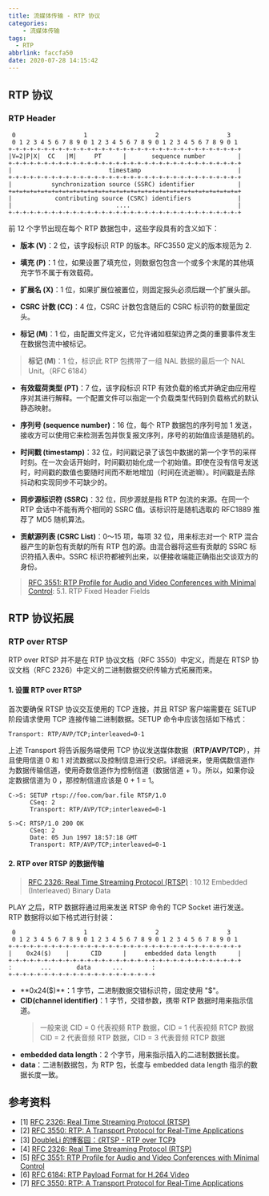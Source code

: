 ```yaml
---
title: 流媒体传输 - RTP 协议
categories:
    - 流媒体传输
tags:
  - RTP
abbrlink: faccfa50
date: 2020-07-28 14:15:42
---
```

## RTP 协议

### RTP Header

     0                   1                   2                   3
     0 1 2 3 4 5 6 7 8 9 0 1 2 3 4 5 6 7 8 9 0 1 2 3 4 5 6 7 8 9 0 1
    +-+-+-+-+-+-+-+-+-+-+-+-+-+-+-+-+-+-+-+-+-+-+-+-+-+-+-+-+-+-+-+-+
    |V=2|P|X|  CC   |M|     PT      |       sequence number         |
    +-+-+-+-+-+-+-+-+-+-+-+-+-+-+-+-+-+-+-+-+-+-+-+-+-+-+-+-+-+-+-+-+
    |                           timestamp                           |
    +-+-+-+-+-+-+-+-+-+-+-+-+-+-+-+-+-+-+-+-+-+-+-+-+-+-+-+-+-+-+-+-+
    |           synchronization source (SSRC) identifier            |
    +=+=+=+=+=+=+=+=+=+=+=+=+=+=+=+=+=+=+=+=+=+=+=+=+=+=+=+=+=+=+=+=+
    |            contributing source (CSRC) identifiers             |
    |                             ....                              |
    +-+-+-+-+-+-+-+-+-+-+-+-+-+-+-+-+-+-+-+-+-+-+-+-+-+-+-+-+-+-+-+-+

<!-- more -->

前 12 个字节出现在每个 RTP 数据包中，这些字段具有的含义如下：

* **版本 (V)**：2 位，该字段标识 RTP 的版本。RFC3550 定义的版本规范为 2.

* **填充 (P)**：1 位，如果设置了填充位，则数据包包含一个或多个末尾的其他填充字节不属于有效载荷。

* **扩展名 (X)**：1 位，如果扩展位被置位，则固定报头必须后跟一个扩展头部。

* **CSRC 计数 (CC)**：4 位，CSRC 计数包含随后的 CSRC 标识符的数量固定头。

* **标记 (M)**：1 位，由配置文件定义，它允许诸如框架边界之类的重要事件发生在数据包流中被标记。

> **标记 (M)**：1 位，标识此 RTP 包携带了一组 NAL 数据的最后一个 NAL Unit。（RFC 6184）

* **有效载荷类型 (PT)**：7 位，该字段标识 RTP 有效负载的格式并确定由应用程序对其进行解释。一个配置文件可以指定一个负载类型代码到负载格式的默认静态映射。

* **序列号 (sequence number)**：16 位，每个 RTP 数据包的序列号加 1 发送，接收方可以使用它来检测丢包并恢复报文序列，序号的初始值应该是随机的。

* **时间戳 (timestamp)**：32 位，时间戳记录了该包中数据的第一个字节的采样时刻。在一次会话开始时，时间戳初始化成一个初始值。即使在没有信号发送时，时间戳的数值也要随时间而不断地增加（时间在流逝嘛）。时间戳是去除抖动和实现同步不可缺少的。

* **同步源标识符 (SSRC)**：32 位，同步源就是指 RTP 包流的来源。在同一个 RTP 会话中不能有两个相同的 SSRC 值。该标识符是随机选取的 RFC1889 推荐了 MD5 随机算法。

* **贡献源列表 (CSRC List)**：0～15 项，每项 32 位，用来标志对一个 RTP 混合器产生的新包有贡献的所有 RTP 包的源。由混合器将这些有贡献的 SSRC 标识符插入表中。SSRC 标识符都被列出来，以便接收端能正确指出交谈双方的身份。

> [RFC 3551: RTP Profile for Audio and Video Conferences with Minimal Control](https://www.rfc-editor.org/rfc/rfc3551.txt): 5.1. RTP Fixed Header Fields

## RTP 协议拓展

### RTP over RTSP

RTP over RTSP 并不是在 RTP 协议文档（RFC 3550）中定义，而是在 RTSP 协议文档（RFC 2326）中定义的二进制数据交织传输方式拓展而来。

#### 1. 设置 RTP over RTSP

首次要确保 RTSP 协议交互使用的 TCP 连接，并且 RTSP 客户端需要在 SETUP 阶段请求使用 TCP 连接传输二进制数据。SETUP 命令中应该包括如下格式：

    Transport: RTP/AVP/TCP;interleaved=0-1

上述 Transport 将告诉服务端使用 TCP 协议发送媒体数据（**RTP/AVP/TCP**），并且使用信道 0 和 1 对流数据以及控制信息进行交织。详细说来，使用偶数信道作为数据传输信道，使用奇数信道作为控制信道（数据信道 + 1）。所以，如果你设定数据信道为 0 ，那控制信道应该是 0 + 1 = 1。

    C->S: SETUP rtsp://foo.com/bar.file RTSP/1.0
          CSeq: 2
          Transport: RTP/AVP/TCP;interleaved=0-1

    S->C: RTSP/1.0 200 OK
          CSeq: 2
          Date: 05 Jun 1997 18:57:18 GMT
          Transport: RTP/AVP/TCP;interleaved=0-1

#### 2. RTP over RTSP 的数据传输

> [RFC 2326: Real Time Streaming Protocol (RTSP)](https://www.rfc-editor.org/rfc/rfc2326.txt) : 10.12 Embedded (Interleaved) Binary Data

PLAY 之后，RTP 数据将通过用来发送 RTSP 命令的 TCP Socket 进行发送。RTP 数据将以如下格式进行封装：

     0                   1                   2                   3
     0 1 2 3 4 5 6 7 8 9 0 1 2 3 4 5 6 7 8 9 0 1 2 3 4 5 6 7 8 9 0 1
    +-+-+-+-+-+-+-+-+-+-+-+-+-+-+-+-+-+-+-+-+-+-+-+-+-+-+-+-+-+-+-+-+
    |    0x24($)    |      CID      |     embedded data length      |
    +-+-+-+-+-+-+-+-+-+-+-+-+-+-+-+-+-+-+-+-+-+-+-+-+-+-+-+-+-+-+-+-+
    :        ...       data      ...        :
    +-+-+-+-+-+-+-+-+-+-+-+-+-+-+-+-+-+-+-+-+

* **0x24($)**：1 字节，二进制数据交错标识符，固定使用 "$"。
* **CID(channel identifier)**：1 字节，交错参数，携带 RTP 数据时用来指示信道。
    > 一般来说 CID = 0 代表视频 RTP 数据，CID = 1 代表视频 RTCP 数据  
    > CID = 2 代表音频 RTP 数据，CID = 3 代表音频 RTCP 数据
* **embedded data length**：2 个字节，用来指示插入的二进制数据长度。
* **data**：二进制数据包，为 RTP 包，长度与 embedded data length 指示的数据长度一致。

## 参考资料

* [1] [RFC 2326: Real Time Streaming Protocol (RTSP)](https://www.rfc-editor.org/rfc/rfc2326.txt)
* [2] [RFC 3550: RTP: A Transport Protocol for Real-Time Applications](https://www.rfc-editor.org/rfc/rfc3550.txt)
* [3] [DoubleLi 的博客园：《RTSP - RTP over TCP》](https://www.cnblogs.com/lidabo/p/4483497.html)
* [4] [RFC 2326: Real Time Streaming Protocol (RTSP)](https://www.rfc-editor.org/rfc/rfc2326.txt)
* [5] [RFC 3551: RTP Profile for Audio and Video Conferences with Minimal Control](https://www.rfc-editor.org/rfc/rfc3551.txt)
* [6] [RFC 6184: RTP Payload Format for H.264 Video](https://www.rfc-editor.org/rfc/rfc6184.txt)
* [7] [RFC 3550: RTP: A Transport Protocol for Real-Time Applications](https://www.rfc-editor.org/rfc/rfc3550.txt)
